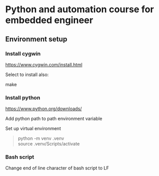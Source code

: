 # Python and automation course for embedded engineer

## Environment setup

### Install cygwin

https://www.cygwin.com/install.html

Select to install also:

make

### Install python

https://www.python.org/downloads/

Add python path to path environment variable

Set up virtual environment

> python -m venv .venv  
> source .venv/Scripts/activate

### Bash script

Change end of line character of bash script to LF
